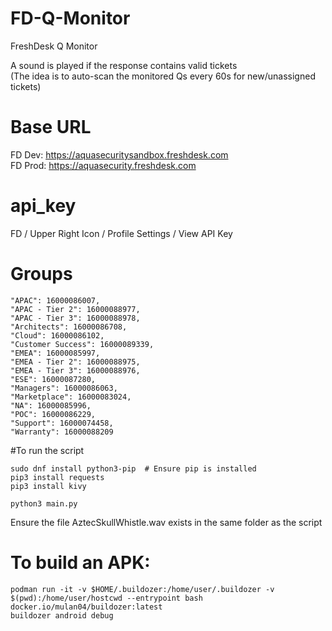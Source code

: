 # FD-Q-Monitor
FreshDesk Q Monitor

A sound is played if the response contains valid tickets<br>
(The idea is to auto-scan the monitored Qs every 60s for new/unassigned tickets)

# Base URL
FD Dev:		https://aquasecuritysandbox.freshdesk.com<br>
FD Prod:	https://aquasecurity.freshdesk.com

# api_key
FD / Upper Right Icon / Profile Settings / View API Key

# Groups
```[bash]
"APAC": 16000086007,
"APAC - Tier 2": 16000088977,
"APAC - Tier 3": 16000088978,
"Architects": 16000086708,
"Cloud": 16000086102,
"Customer Success": 16000089339,
"EMEA": 16000085997,
"EMEA - Tier 2": 16000088975,
"EMEA - Tier 3": 16000088976,
"ESE": 16000087280,
"Managers": 16000086063,
"Marketplace": 16000083024,
"NA": 16000085996,
"POC": 16000086229,
"Support": 16000074458,
"Warranty": 16000088209
```

#To run the script
```[bash]
sudo dnf install python3-pip  # Ensure pip is installed
pip3 install requests
pip3 install kivy

python3 main.py
```

Ensure the file AztecSkullWhistle.wav exists in the same folder as the script


# To build an APK:
```[bash]
podman run -it -v $HOME/.buildozer:/home/user/.buildozer -v $(pwd):/home/user/hostcwd --entrypoint bash docker.io/mulan04/buildozer:latest
buildozer android debug
```